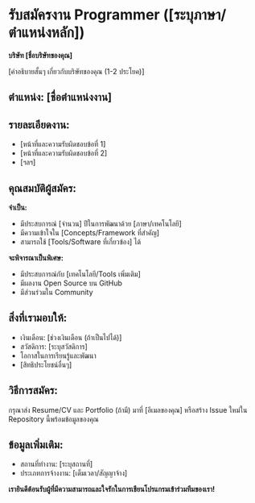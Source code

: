 # รับสมัครงาน Programmer ([ระบุภาษา/ตำแหน่งหลัก])

**บริษัท [ชื่อบริษัทของคุณ]**

[คำอธิบายสั้นๆ เกี่ยวกับบริษัทของคุณ (1-2 ประโยค)]

## ตำแหน่ง: [ชื่อตำแหน่งงาน]

## รายละเอียดงาน:

* [หน้าที่และความรับผิดชอบข้อที่ 1]
* [หน้าที่และความรับผิดชอบข้อที่ 2]
* [ฯลฯ]

## คุณสมบัติผู้สมัคร:

**จำเป็น:**

* มีประสบการณ์ [จำนวน] ปีในการพัฒนาด้วย [ภาษา/เทคโนโลยี]
* มีความเข้าใจใน [Concepts/Framework ที่สำคัญ]
* สามารถใช้ [Tools/Software ที่เกี่ยวข้อง] ได้

**จะพิจารณาเป็นพิเศษ:**

* มีประสบการณ์กับ [เทคโนโลยี/Tools เพิ่มเติม]
* มีผลงาน Open Source บน GitHub
* มีส่วนร่วมใน Community

## สิ่งที่เรามอบให้:

* เงินเดือน: [ช่วงเงินเดือน (ถ้าเป็นไปได้)]
* สวัสดิการ: [ระบุสวัสดิการ]
* โอกาสในการเรียนรู้และพัฒนา
* [สิทธิประโยชน์อื่นๆ]

## วิธีการสมัคร:

กรุณาส่ง Resume/CV และ Portfolio (ถ้ามี) มาที่ [อีเมลของคุณ] หรือสร้าง Issue ใหม่ใน Repository นี้พร้อมข้อมูลของคุณ

## ข้อมูลเพิ่มเติม:

* สถานที่ทำงาน: [ระบุสถานที่]
* ประเภทการจ้างงาน: [เต็มเวลา/สัญญาจ้าง]

**เรายินดีต้อนรับผู้ที่มีความสามารถและใจรักในการเขียนโปรแกรมเข้าร่วมทีมของเรา!**
